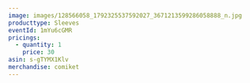 ```yaml
---
image: images/128566058_1792325537592027_3671213599286058888_n.jpg
producttype: Sleeves
eventId: 1mYu6cGMR
pricings:
  - quantity: 1
    price: 30
asin: s-gTYMX1Klv
merchandise: comiket
---
```

